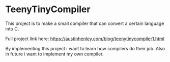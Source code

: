 # TeenyTinyCompiler

This project is to make a small compiler that can convert a certain language into C.

Full project link here: https://austinhenley.com/blog/teenytinycompiler1.html

By implementing this project i want to learn how compilers do their job. Also in future i want to implement my own compiler.
